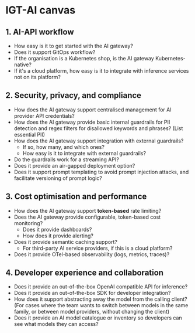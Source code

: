 # IGT-AI canvas

## 1. AI-API workflow

- How easy is it to get started with the AI gateway?
- Does it support GitOps workflow?
- If the organisation is a Kubernetes shop, is the AI gateway
  Kubernetes-native?
- If it's a cloud platform, how easy is it to integrate
  with inference services not on its platform?

## 2. Security, privacy, and compliance

- How does the AI gateway support centralised management for AI provider
  API credentials?
- How does the AI gateway provide basic internal guardrails for PII detection and
  regex filters for disallowed keywords and phrases? (List essential PII)
- How does the AI gateway support integration with external guardrails?
  - If so, how many, and which
    ones?
  - How easy is it to integrate with external guardrails?
- Do the guardrails work for a streaming API?
- Does it provide an air-gapped deployment option?
- Does it support prompt templating to avoid
  prompt injection attacks, and facilitate versioning of prompt logic?

## 3. Cost optimisation and performance

- How does the AI gateway support **token-based** rate limiting?
- Does the AI gateway provide configurable, token-based cost monitoring?
  - Does it provide dashboards?
  - How does it provide alerting?
- Does it provide semantic caching support?
  - For third-party AI service providers, if this is a cloud platform?
- Does it provide OTel-based observability (logs, metrics, traces)?

## 4. Developer experience and collaboration

- Does it provide an out-of-the-box OpenAI compatible API for inference?
- Does it provide an out-of-the-box SDK for developer integration?
- How does it support abstracting away the model from the calling client?
  (For cases where the team wants to switch between models in the same family,
   or between model providers, without changing the client)
- Does it provide an AI model catalogue or inventory so developers can see
  what models they can access?
